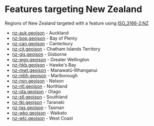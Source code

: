 # Features targeting New Zealand

Regions of New Zealand targeted with a feature using [ISO_3166-2:NZ](https://en.wikipedia.org/wiki/ISO_3166-2:NZ)

- [nz-auk.geojson](https://location-conflation.com/?locationSet=%7B%22include%22%3A%5B%22nz-auk.geojson%22%5D%7D&referrer=nsi) - Auckland
- [nz-bop.geojson](https://location-conflation.com/?locationSet=%7B%22include%22%3A%5B%22nz-bop.geojson%22%5D%7D&referrer=nsi) - Bay of Plenty
- [nz-can.geojson](https://location-conflation.com/?locationSet=%7B%22include%22%3A%5B%22nz-can.geojson%22%5D%7D&referrer=nsi) - Canterbury
- [nz-cit.geojson](https://location-conflation.com/?locationSet=%7B%22include%22%3A%5B%22nz-cit.geojson%22%5D%7D&referrer=nsi) - Chatham Islands Territory
- [nz-gis.geojson](https://location-conflation.com/?locationSet=%7B%22include%22%3A%5B%22nz-gis.geojson%22%5D%7D&referrer=nsi) - Gisborne
- [nz-wgn.geojson](https://location-conflation.com/?locationSet=%7B%22include%22%3A%5B%22nz-wgn.geojson%22%5D%7D&referrer=nsi) - Greater Wellington
- [nz-hkb.geojson](https://location-conflation.com/?locationSet=%7B%22include%22%3A%5B%22nz-hkb.geojson%22%5D%7D&referrer=nsi) - Hawke's Bay
- [nz-mwt.geojson](https://location-conflation.com/?locationSet=%7B%22include%22%3A%5B%22nz-mwt.geojson%22%5D%7D&referrer=nsi) - Manawatū-Whanganui
- [nz-mbh.geojson](https://location-conflation.com/?locationSet=%7B%22include%22%3A%5B%22nz-mbh.geojson%22%5D%7D&referrer=nsi) - Marlborough
- [nz-nsn.geojson](https://location-conflation.com/?locationSet=%7B%22include%22%3A%5B%22nz-nsn.geojson%22%5D%7D&referrer=nsi) - Nelson
- [nz-ntl.geojson](https://location-conflation.com/?locationSet=%7B%22include%22%3A%5B%22nz-ntl.geojson%22%5D%7D&referrer=nsi) - Northland
- [nz-ota.geojson](https://location-conflation.com/?locationSet=%7B%22include%22%3A%5B%22nz-ota.geojson%22%5D%7D&referrer=nsi) - Otago
- [nz-stl.geojson](https://location-conflation.com/?locationSet=%7B%22include%22%3A%5B%22nz-stl.geojson%22%5D%7D&referrer=nsi) - Southland
- [nz-tki.geojson](https://location-conflation.com/?locationSet=%7B%22include%22%3A%5B%22nz-tki.geojson%22%5D%7D&referrer=nsi) - Taranaki
- [nz-tas.geojson](https://location-conflation.com/?locationSet=%7B%22include%22%3A%5B%22nz-tas.geojson%22%5D%7D&referrer=nsi) - Tasman
- [nz-wko.geojson](https://location-conflation.com/?locationSet=%7B%22include%22%3A%5B%22nz-wko.geojson%22%5D%7D&referrer=nsi) - Waikato
- [nz-wtc.geojson](https://location-conflation.com/?locationSet=%7B%22include%22%3A%5B%22nz-wtc.geojson%22%5D%7D&referrer=nsi) - West Coast

